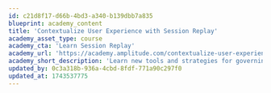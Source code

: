 ```yaml
---
id: c21d8f17-d66b-4bd3-a340-b139dbb7a835
blueprint: academy_content
title: 'Contextualize User Experience with Session Replay'
academy_asset_type: course
academy_cta: 'Learn Session Replay'
academy_url: 'https://academy.amplitude.com/contextualize-user-experience-with-session-replay'
academy_short_description: 'Learn new tools and strategies for governing and maintaining your Amplitude data for continued business value.'
updated_by: 0c3a318b-936a-4cbd-8fdf-771a90c297f0
updated_at: 1743537775
---
```

